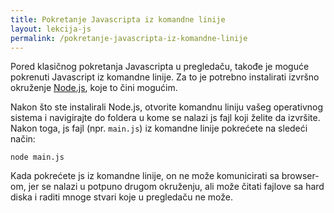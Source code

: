 ```yaml
---
title: Pokretanje Javascripta iz komandne linije
layout: lekcija-js
permalink: /pokretanje-javascripta-iz-komandne-linije
---
```


Pored klasičnog pokretanja Javascripta u pregledaču, takođe je moguće pokrenuti Javascript iz komandne linije. Za to je potrebno instalirati izvršno okruženje [Node.js](https://nodejs.org/en/), koje to čini mogućim.

Nakon što ste instalirali Node.js, otvorite komandnu liniju vašeg operativnog sistema i navigirajte do foldera u kome se nalazi js fajl koji želite da izvršite. Nakon toga, js fajl (npr. `main.js`) iz komandne linije pokrećete na sledeći način:

```
node main.js
```

Kada pokrećete js iz komandne linije, on ne može komunicirati sa browser-om, jer se nalazi u potpuno drugom okruženju, ali može čitati fajlove sa hard diska i raditi mnoge stvari koje u pregledaču ne može.
